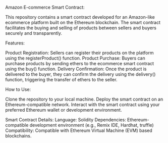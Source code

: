 Amazon E-commerce Smart Contract:

This repository contains a smart contract developed for an Amazon-like ecommerce platform built on the Ethereum blockchain. The smart contract facilitates the buying and selling of products between sellers and buyers securely and transparently.

Features:

Product Registration: Sellers can register their products on the platform using the registerProduct() function.
Product Purchase: Buyers can purchase products by sending ethers to the ecommerce smart contract using the buy() function.
Delivery Confirmation: Once the product is delivered to the buyer, they can confirm the delivery using the delivery() function, triggering the transfer of ethers to the seller.

How to Use:

Clone the repository to your local machine.
Deploy the smart contract on an Ethereum-compatible network.
Interact with the smart contract using your preferred Ethereum wallet or development environment.

Smart Contract Details:
Language: Solidity
Dependencies: Ethereum-compatible development environment (e.g., Remix IDE, Hardhat, truffle)
Compatibility: Compatible with Ethereum Virtual Machine (EVM) based blockchains.
